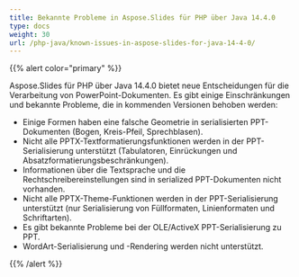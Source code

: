 ```yaml
---
title: Bekannte Probleme in Aspose.Slides für PHP über Java 14.4.0
type: docs
weight: 30
url: /php-java/known-issues-in-aspose-slides-for-java-14-4-0/
---
```


{{% alert color="primary" %}} 

Aspose.Slides für PHP über Java 14.4.0 bietet neue Entscheidungen für die Verarbeitung von PowerPoint-Dokumenten. Es gibt einige Einschränkungen und bekannte Probleme, die in kommenden Versionen behoben werden:

- Einige Formen haben eine falsche Geometrie in serialisierten PPT-Dokumenten (Bogen, Kreis-Pfeil, Sprechblasen).
- Nicht alle PPTX-Textformatierungsfunktionen werden in der PPT-Serialisierung unterstützt (Tabulatoren, Einrückungen und Absatzformatierungsbeschränkungen).
- Informationen über die Textsprache und die Rechtschreibereinstellungen sind in serialized PPT-Dokumenten nicht vorhanden.
- Nicht alle PPTX-Theme-Funktionen werden in der PPT-Serialisierung unterstützt (nur Serialisierung von Füllformaten, Linienformaten und Schriftarten).
- Es gibt bekannte Probleme bei der OLE/ActiveX PPT-Serialisierung zu PPT.
- WordArt-Serialisierung und -Rendering werden nicht unterstützt.

{{% /alert %}}